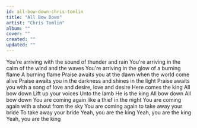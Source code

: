 ```yaml
---
id: all-bow-down-chris-tomlin
title: "All Bow Down"
artist: "Chris Tomlin"
album: ""
cover: ""
created: ""
updated: ""
---
```


You're arriving with the sound of thunder and rain
You're arriving in the calm of the wind and the waves
You're arriving in the glow of a burning flame
A burning flame
Praise awaits you at the dawn when the world come alive
Praise awaits you in the darkness and shines in the light
Praise awaits you with a song of love and desire, love and desire
Here comes the king
All bow down
Lift up your voices
Unto the lamb
He is the king
All bow down
All bow down
You are coming again like a thief in the night
You are coming again with a shout from the sky
You are coming again to take away your bride
To take away your bride
Yeah, you are the king
Yeah, you are the king
Yeah, you are the king